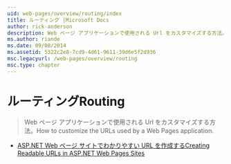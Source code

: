 ```yaml
---
uid: web-pages/overview/routing/index
title: ルーティング |Microsoft Docs
author: rick-anderson
description: Web ページ アプリケーションで使用される Url をカスタマイズする方法。
ms.author: riande
ms.date: 09/08/2014
ms.assetid: 5322c2e8-7cd9-4d61-9611-39d6e5f2d936
msc.legacyurl: /web-pages/overview/routing
msc.type: chapter
---
```

<a name="routing"></a><span data-ttu-id="2de15-103">ルーティング</span><span class="sxs-lookup"><span data-stu-id="2de15-103">Routing</span></span>
====================
> <span data-ttu-id="2de15-104">Web ページ アプリケーションで使用される Url をカスタマイズする方法。</span><span class="sxs-lookup"><span data-stu-id="2de15-104">How to customize the URLs used by a Web Pages application.</span></span>


- [<span data-ttu-id="2de15-105">ASP.NET Web ページ サイトでわかりやすい URL を作成する</span><span class="sxs-lookup"><span data-stu-id="2de15-105">Creating Readable URLs in ASP.NET Web Pages Sites</span></span>](creating-readable-urls-in-aspnet-web-pages-sites.md)
